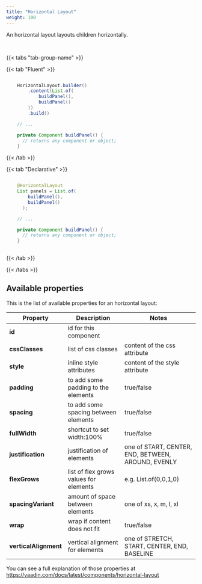 ```yaml
---
title: "Horizontal Layout"
weight: 100
---
```


An horizontal layout layouts children horizontally.

<div style="display: flex; align-items: center; justify-content: center; width: 100%; margin-bottom: 30px;">
  <mateu-component id="componente" style="width: unset;"></mateu-component>
</div>

<script>

  const component = {
                                "type": "ClientSide",
                                "children": [
                                    {
                                        "type": "ClientSide",
                                        "metadata": {
                                            "type": "Text",
                                            "container": "p",
                                            "text": "Panel"
                                        },
                                        "id": "fieldId",
                                        "style": "background-color: #d7f0b2;color: darkgreen;border: 1px solid darkgreen;width: 7rem;display: flex;align-items: center;justify-content: center;height: 3rem;"
                                    },
                                    {
                                        "type": "ClientSide",
                                        "metadata": {
                                            "type": "Text",
                                            "container": "p",
                                            "text": "Panel"
                                        },
                                        "id": "fieldId",
                                        "style": "background-color: #d7f0b2;color: darkgreen;border: 1px solid darkgreen;width: 7rem;display: flex;align-items: center;justify-content: center;height: 3rem;"
                                    }
                                ],
                                "metadata": {
                                    "type": "HorizontalLayout",
                                    "spacing": false,
                                    "padding": false,
                                    "margin": false,
                                    "wrap": false,
                                    "fullWidth": false
                                }
                            };

    document.getElementById('componente').component = component;

</script>

{{< tabs "tab-group-name" >}}

{{< tab "Fluent" >}}

```java

    HorizontalLayout.builder()
        .content(List.of(
            buildPanel(),
            buildPanel()
        ))
        .build()

    // ...

    private Component buildPanel() {
      // returns any component or object;
    }


```

{{< /tab >}}

{{< tab "Declarative" >}}

```java

    @HorizontalLayout
    List panels = List.of(
        buildPanel(),
        buildPanel()
      );

    // ...

    private Component buildPanel() {
      // returns any component or object;
    }
    
```    

{{< /tab >}}

{{< /tabs >}}


## Available properties

This is the list of available properties for an horizontal layout:

| Property              | Description                            | Notes                                              |
|-----------------------|----------------------------------------|----------------------------------------------------|
| **id**                | id for this component                  |                                                    |
| **cssClasses**        | list of css classes                    | content of the css attribute                       |
| **style**             | inline style attributes                | content of the style attribute                     |
| **padding**           | to add some padding to the elements    | true/false                                         |
| **spacing**           | to add some spacing between elements   | true/false                                         |
| **fullWidth**         | shortcut to set width:100%             | true/false                                         |
| **justification**     | justification of elements              | one of START, CENTER, END, BETWEEN, AROUND, EVENLY |
| **flexGrows**         | list of flex grows values for elements | e.g. List.of(0,0,1,0)                              |
| **spacingVariant**    | amount of space between elements       | one of xs, x, m, l, xl                             |
| **wrap**              | wrap if content does not fit           | true/false                                         |
| **verticalAlignment** | vertical alignment for elements        | one of STRETCH, START, CENTER, END, BASELINE       |


You can see a full explanation of those properties at https://vaadin.com/docs/latest/components/horizontal-layout
